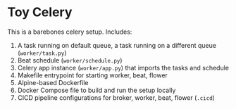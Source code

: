 # Toy Celery

This is a barebones celery setup. Includes: 
1. A task running on default queue, a task running on a different queue (`worker/task.py`)
1. Beat schedule (`worker/schedule.py`)
1. Celery app instance (`worker/app.py`) that imports the tasks and schedule
1. Makefile entrypoint for starting worker, beat, flower
1. Alpine-based Dockerfile
1. Docker Compose file to build and run the setup locally
1. CICD pipeline configurations for broker, worker, beat, flower (`.cicd`)
